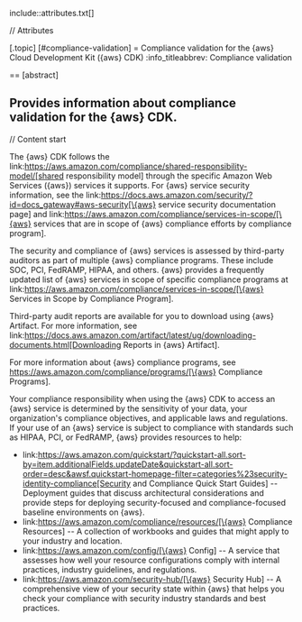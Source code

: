 include::attributes.txt[]

// Attributes

[.topic]
[#compliance-validation]
= Compliance validation for the \{aws} Cloud Development Kit (\{aws} CDK)
:info_titleabbrev: Compliance validation

== [abstract]

Provides information about compliance validation for the \{aws} CDK.
--

// Content start

The \{aws} CDK follows the link:https://aws.amazon.com/compliance/shared-responsibility-model/[shared responsibility model] through the specific Amazon Web Services (\{aws}) services it supports. For \{aws} service security information, see the link:https://docs.aws.amazon.com/security/?id=docs_gateway#aws-security[\{aws} service security documentation page] and link:https://aws.amazon.com/compliance/services-in-scope/[\{aws} services that are in scope of \{aws} compliance efforts by compliance program].

The security and compliance of \{aws} services is assessed by third-party auditors as part of multiple \{aws} compliance programs. These include SOC, PCI, FedRAMP, HIPAA, and others. \{aws} provides a frequently updated list of \{aws} services in scope of specific compliance programs at link:https://aws.amazon.com/compliance/services-in-scope/[\{aws} Services in Scope by Compliance Program].

Third-party audit reports are available for you to download using \{aws} Artifact. For more information, see link:https://docs.aws.amazon.com/artifact/latest/ug/downloading-documents.html[Downloading Reports in \{aws} Artifact].

For more information about \{aws} compliance programs, see https://aws.amazon.com/compliance/programs/[\{aws} Compliance Programs].

Your compliance responsibility when using the \{aws} CDK to access an \{aws} service is determined by the sensitivity of your data, your organization's compliance objectives, and applicable laws and regulations. If your use of an \{aws} service is subject to compliance with standards such as HIPAA, PCI, or FedRAMP, \{aws} provides resources to help:

* link:https://aws.amazon.com/quickstart/?quickstart-all.sort-by=item.additionalFields.updateDate&quickstart-all.sort-order=desc&awsf.quickstart-homepage-filter=categories%23security-identity-compliance[Security and Compliance Quick Start Guides] -- Deployment guides that discuss architectural considerations and provide steps for deploying security-focused and compliance-focused baseline environments on \{aws}.
* link:https://aws.amazon.com/compliance/resources/[\{aws} Compliance Resources] -- A collection of workbooks and guides that might apply to your industry and location.
* link:https://aws.amazon.com/config/[\{aws} Config] -- A service that assesses how well your resource configurations comply with internal practices, industry guidelines, and regulations.
* link:https://aws.amazon.com/security-hub/[\{aws} Security Hub] -- A comprehensive view of your security state within \{aws} that helps you check your compliance with security industry standards and best practices.
